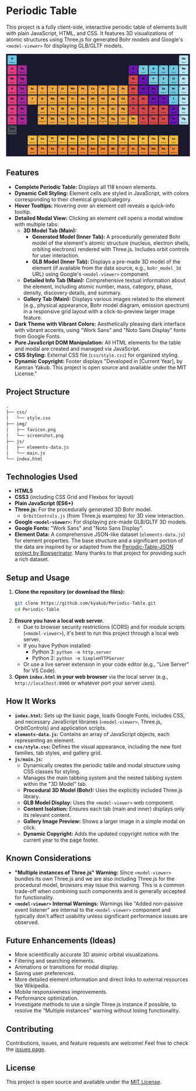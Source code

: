 # Periodic Table

This project is a fully client-side, interactive periodic table of elements built with plain JavaScript, HTML, and CSS. It features 3D visualizations of atomic structures using Three.js for generated Bohr models and Google's `<model-viewer>` for displaying GLB/GLTF models.

![Screenshot of Periodic Table](img/screenshot.png)

## Features

*   **Complete Periodic Table:** Displays all 118 known elements.
*   **Dynamic Cell Styling:** Element cells are styled in JavaScript, with colors corresponding to their chemical group/category.
*   **Hover Tooltips:** Hovering over an element cell reveals a quick-info tooltip.
*   **Detailed Modal View:** Clicking an element cell opens a modal window with multiple tabs:
    *   **3D Model Tab (Main):**
        *   **Generated Model (Inner Tab):** A procedurally generated Bohr model of the element's atomic structure (nucleus, electron shells, orbiting electrons) rendered with Three.js. Includes orbit controls for user interaction.
        *   **GLB Model (Inner Tab):** Displays a pre-made 3D model of the element (if available from the data source, e.g., `bohr_model_3d` URL) using Google's `<model-viewer>` component.
    *   **Detailed Info Tab (Main):** Comprehensive textual information about the element, including atomic number, mass, category, phase, density, discovery details, and summary.
    *   **Gallery Tab (Main):** Displays various images related to the element (e.g., physical appearance, Bohr model diagram, emission spectrum) in a responsive grid layout with a click-to-preview larger image feature.
*   **Dark Theme with Vibrant Colors:** Aesthetically pleasing dark interface with vibrant accents, using "Work Sans" and "Noto Sans Display" fonts from Google Fonts.
*   **Pure JavaScript DOM Manipulation:** All HTML elements for the table and modal are created and managed via JavaScript.
*   **CSS Styling:** External CSS file (`css/style.css`) for organized styling.
*   **Dynamic Copyright:** Footer displays "Developed in [Current Year], by Kamran Yakub. This project is open source and available under the MIT License."

## Project Structure
```
.
├── css/
│   └── style.css
├── img/
│   ├── favicon.png
│   └── screenshot.png
├── js/
│   ├── elements-data.js
│   └── main.js
└── index.html
```

## Technologies Used

*   **HTML5**
*   **CSS3** (including CSS Grid and Flexbox for layout)
*   **Plain JavaScript (ES6+)**
*   **Three.js:** For the procedurally generated 3D Bohr model.
    *   `OrbitControls.js` (from Three.js examples) for 3D view interaction.
*   **Google `<model-viewer>`:** For displaying pre-made GLB/GLTF 3D models.
*   **Google Fonts:** "Work Sans" and "Noto Sans Display".
*   **Element Data:** A comprehensive JSON-like dataset (`elements-data.js`) for element properties. The base structure and a significant portion of the data are inspired by or adapted from the [Periodic-Table-JSON project by Bowserinator](https://github.com/Bowserinator/Periodic-Table-JSON). Many thanks to that project for providing such a rich dataset.

## Setup and Usage

1.  **Clone the repository (or download the files):**
    ```bash
    git clone https://github.com/kyakub/Periodic-Table.git
    cd Periodic-Table
    ```
2.  **Ensure you have a local web server.**
    *   Due to browser security restrictions (CORS) and for module scripts (`<model-viewer>`), it's best to run this project through a local web server.
    *   If you have Python installed:
        *   Python 3: `python -m http.server`
        *   Python 2: `python -m SimpleHTTPServer`
    *   Or use a live server extension in your code editor (e.g., "Live Server" for VS Code).
3.  **Open `index.html` in your web browser** via the local server (e.g., `http://localhost:8000` or whatever port your server uses).

## How It Works

*   **`index.html`:** Sets up the basic page, loads Google Fonts, includes CSS, and necessary JavaScript libraries (`<model-viewer>`, Three.js, OrbitControls) and application scripts.
*   **`elements-data.js`:** Contains an array of JavaScript objects, each representing an element.
*   **`css/style.css`:** Defines the visual appearance, including the new font families, tab styles, and gallery grid.
*   **`js/main.js`:**
    *   Dynamically creates the periodic table and modal structure using CSS classes for styling.
    *   Manages the main tabbing system and the nested tabbing system within the "3D Model" tab.
    *   **Procedural 3D Model (Bohr):** Uses the explicitly included Three.js library.
    *   **GLB Model Display:** Uses the `<model-viewer>` web component.
    *   **Content Isolation:** Ensures each tab (main and inner) displays only its relevant content.
    *   **Gallery Image Preview:** Shows a larger image in a simple modal on click.
    *   **Dynamic Copyright:** Adds the updated copyright notice with the current year to the page footer.

## Known Considerations

*   **"Multiple instances of Three.js" Warning:** Since `<model-viewer>` bundles its own Three.js and we are also including Three.js for the procedural model, browsers may issue this warning. This is a common trade-off when combining such components and is generally accepted for functionality.
*   **`<model-viewer>` Internal Warnings:** Warnings like "Added non-passive event listener" are internal to the `<model-viewer>` component and typically don't affect usability unless significant performance issues are observed.

## Future Enhancements (Ideas)

*   More scientifically accurate 3D atomic orbital visualizations.
*   Filtering and searching elements.
*   Animations or transitions for modal display.
*   Saving user preferences.
*   More detailed element information and direct links to external resources like Wikipedia.
*   Mobile responsiveness improvements.
*   Performance optimization.
*   Investigate methods to use a single Three.js instance if possible, to resolve the "Multiple instances" warning without losing functionality.

## Contributing

Contributions, issues, and feature requests are welcome! Feel free to check the [issues page](https://github.com/kyakub/Periodic-Table/issues).

## License

This project is open source and available under the [MIT License](LICENSE).